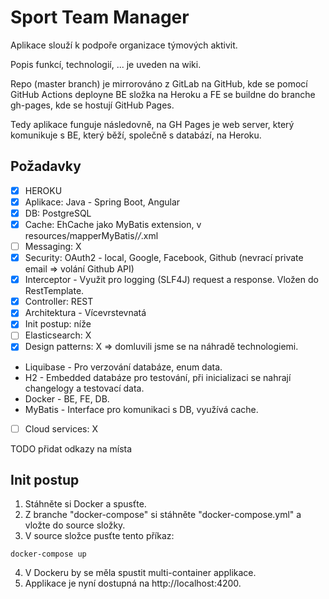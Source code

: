 # Sport Team Manager

Aplikace slouží k podpoře organizace týmových aktivit.

Popis funkcí, technologií, ... je uveden na wiki.

Repo (master branch) je mirrorováno z GitLab na GitHub, kde se pomocí GitHub Actions deployne BE složka na Heroku a FE se buildne do branche gh-pages, kde se hostují GitHub Pages.

Tedy aplikace funguje následovně, na GH Pages je web server, který komunikuje s BE, který běží, společně s databází, na Heroku.

##  Požadavky

- [X] HEROKU
- [X] Aplikace: Java - Spring Boot, Angular
- [X] DB: PostgreSQL
- [X] Cache: EhCache jako MyBatis extension, v resources/mapperMyBatis/*/*.xml
- [ ] Messaging: X
- [X] Security: OAuth2 - local, Google, Facebook, Github (nevrací private email => volání Github API)
- [X] Interceptor - Využit pro logging (SLF4J) request a response. Vložen do RestTemplate.
- [X] Controller: REST
- [X] Architektura - Vícevrstevnatá
- [X] Init postup: níže
- [ ] Elasticsearch: X
- [X] Design patterns: X => domluvili jsme se na náhradě technologiemi.
- Liquibase - Pro verzování databáze, enum data.
- H2 - Embedded databáze pro testování, při inicializaci se nahrají changelogy a testovací data.
- Docker - BE, FE, DB.
- MyBatis - Interface pro komunikaci s DB, využívá cache.
- [ ] Cloud services: X



TODO přidat odkazy na místa
## Init postup

1. Stáhněte si Docker a spusťte.
2. Z branche "docker-compose" si stáhněte "docker-compose.yml" a vložte do source složky.
3. V source složce pusťte tento příkaz:
```
docker-compose up
```
4. V Dockeru by se měla spustit multi-container applikace.
5. Applikace je nyní dostupná na http://localhost:4200.
